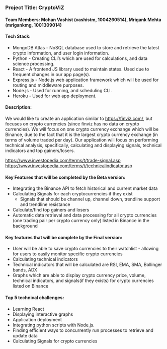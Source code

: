 ### Project Title: CryptoViZ
#### Team Members: Mohan Vashist (vashistm, 1004260514), Mrigank Mehta (mrigankmg, 1001309014)

#### Tech Stack:

- MongoDB Atlas - NoSQL database used to store and retrieve the latest crypto information, and user login information.
- Python - Creating CLI’s which are used for calculations, and data science processing.
- React - A frontend JS library used to maintain states. Used due to frequent changes in our app page(s).
- Express.js - Node.js web application framework which will be used for routing and middleware purposes.
- Node.js - Used for running, and scheduling CLI.
- Heroku - Used for web app deployment.

#### Description: 

We would like to create an application similar to https://finviz.com/, but focuses on crypto currencies (since finviz has no data on crypto currencies). We will focus on one crypto currency exchange which will be Binance, due to the fact that it is the largest crypto currency exchange (in terms of volume traded per day). Our application will focus on performing technical analysis, specifically, calculating and displaying signals, technical indicators and top gainers/losers.

https://www.investopedia.com/terms/t/trade-signal.asp
https://www.investopedia.com/terms/t/technicalindicator.asp	

#### Key Features that will be completed by the Beta version:
- Integrating the Binance API to fetch historical and current market data
- Calculating Signals for each cryptocurrencies if they exist
  - Signals that should be channel up, channel down, trendline support and trendline resistance
- Calculate/find top gainers and losers 
- Automatic data retrieval and data processing for all crypto currencies (one trading pair per crypto currency only) listed     in Binance in the background 

#### Key features that will be complete by the Final version:
- User will be able to save crypto currencies to their watchlist - allowing for users to easily monitor specific crypto currencies 
- Calculating technical indicators
- Technical indicators that will be calculated are RSI, EMA, SMA, Bollinger bands, ADX
- Graphs which are able to display crypto currency price, volume, technical indicators, and signals(if they exists) for         crypto currencies listed on Binance

#### Top 5 technical challenges:

- Learning React
- Displaying interactive graphs 
- Application deployment
- Integrating python scripts with Node.js.
- Finding efficient ways to concurrently run processes to retrieve and update data 
- Calculating Signals for crypto currencies  


